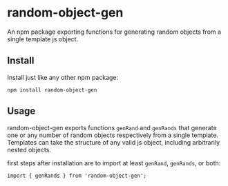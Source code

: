 # random-object-gen

An npm package exporting functions for generating random objects from a single template js object.

## Install
Install just like any other npm package:

```
npm install random-object-gen
```

## Usage
random-object-gen exports functions `genRand` and `genRands` that generate one or any number of random objects respectively from a single template. Templates can take the structure of any valid js object, including arbitrarily nested objects.

first steps after installation are to import at least `genRand`, `genRands`, or both:

```
import { genRands } from 'random-object-gen';
```

